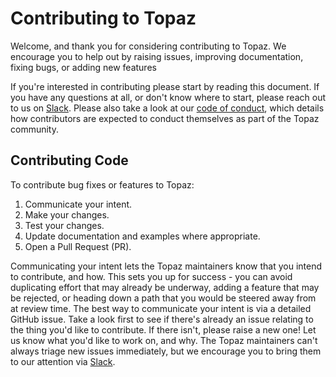 # Contributing to Topaz

Welcome, and thank you for considering contributing to Topaz. We encourage
you to help out by raising issues, improving documentation, fixing bugs, or
adding new features

If you're interested in contributing please start by reading this document. If you have any questions at all, or don't know where to start, please reach out to us on [Slack](SLACK.md). Please also take a look at our [code of conduct](CODE_OF_CONDUCT.md), which details how contributors are expected to conduct themselves as part of the Topaz community.

## Contributing Code

To contribute bug fixes or features to Topaz:

1. Communicate your intent.
1. Make your changes.
1. Test your changes.
1. Update documentation and examples where appropriate.
1. Open a Pull Request (PR).

Communicating your intent lets the Topaz maintainers know that you intend
to contribute, and how. This sets you up for success - you can avoid duplicating effort that may already be underway, adding a feature that may be rejected, or heading down a path that you would be steered away from at review time. The best way to communicate your intent is via a detailed GitHub issue. Take a look first to see if there's already an issue relating to the thing you'd like to contribute. If there isn't, please raise a new one! Let us know what you'd like to work on, and why. The Topaz maintainers can't always triage new issues immediately, but we encourage you to bring them to our attention via [Slack](SLACK.md).

